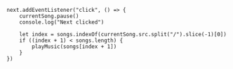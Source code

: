     next.addEventListener("click", () => {
        currentSong.pause()
        console.log("Next clicked")

        let index = songs.indexOf(currentSong.src.split("/").slice(-1)[0])
        if ((index + 1) < songs.length) {
            playMusic(songs[index + 1])
        }
    })